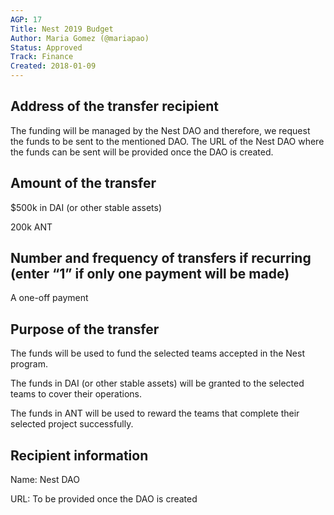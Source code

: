 ```yaml
---
AGP: 17
Title: Nest 2019 Budget 
Author: Maria Gomez (@mariapao)
Status: Approved
Track: Finance
Created: 2018-01-09
---
```


## Address of the transfer recipient

The funding will be managed by the Nest DAO and therefore, we request the funds to be sent to the mentioned DAO. The URL of the Nest DAO where the funds can be sent will be provided once the DAO is created.

## Amount of the transfer

$500k in DAI (or other stable assets)

200k ANT

## Number and frequency of transfers if recurring (enter “1” if only one payment will be made)

A one-off payment

## Purpose of the transfer

The funds will be used to fund the selected teams accepted in the Nest program. 

The funds in DAI (or other stable assets) will be granted to the selected teams to cover their operations. 

The funds in ANT will be used to reward the teams that complete their selected project successfully.


## Recipient information
 
Name: Nest DAO

URL:  To be provided once the DAO is created

